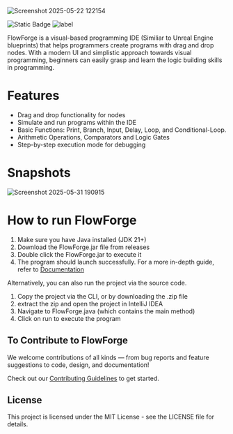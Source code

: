 ![Screenshot 2025-05-22 122154](https://github.com/user-attachments/assets/86369f96-669e-4f77-a618-2b1ce441f1de)

![Static Badge](https://img.shields.io/badge/Flow-Forge-blue)
![label](https://img.shields.io/badge/Java-v21-orange)  

FlowForge is a visual-based programming IDE (Similiar to Unreal Engine blueprints) that helps programmers create programs with drag and drop nodes. With a modern UI and simplistic approach towards visual programming, beginners can easily grasp and 
learn the logic building skills in programming.

# Features
* Drag and drop functionality for nodes
* Simulate and run programs within the IDE 
* Basic Functions: Print, Branch, Input, Delay, Loop, and Conditional-Loop.
* Arithmetic Operations, Comparators and Logic Gates
* Step-by-step execution mode for debugging

# Snapshots

![Screenshot 2025-05-31 190915](https://github.com/user-attachments/assets/36548bdb-a787-41e5-9965-20ab00a64aef)


# How to run FlowForge

1. Make sure you have Java installed (JDK 21+)
2. Download the FlowForge.jar file from releases
3. Double click the FlowForge.jar to execute it
4. The program should launch successfully.
For a more in-depth guide, refer to [Documentation](https://gufrans-organization.gitbook.io/flowforge-docs/getting-started/installing-java-21)

Alternatively, you can also run the project via the source code.
1. Copy the project via the CLI, or by downloading the .zip file
2. extract the zip and open the project in IntelliJ IDEA
3. Navigate to FlowForge.java (which contains the main method)
4. Click on run to execute the program

## To Contribute to FlowForge

We welcome contributions of all kinds — from bug reports and feature suggestions to code, design, and documentation!

Check out our [Contributing Guidelines](CONTRIBUTING.md) to get started.


## License

This project is licensed under the MIT License - see the LICENSE file for details.
